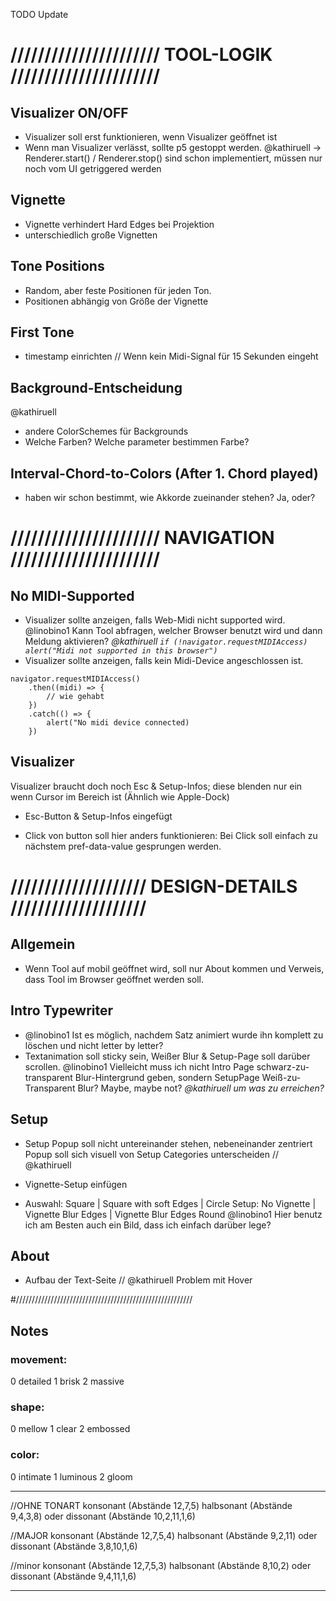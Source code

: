 TODO Update

# ////////////////////// TOOL-LOGIK //////////////////////

## Visualizer ON/OFF

- Visualizer soll erst funktionieren, wenn Visualizer geöffnet ist
- Wenn man Visualizer verlässt, sollte p5 gestoppt werden.
  @kathiruell -> Renderer.start() / Renderer.stop() sind schon implementiert, müssen nur noch vom UI getriggered werden

## Vignette

- Vignette verhindert Hard Edges bei Projektion
- unterschiedlich große Vignetten

## Tone Positions

- Random, aber feste Positionen für jeden Ton.
- Positionen abhängig von Größe der Vignette

## First Tone

- timestamp einrichten // Wenn kein Midi-Signal für 15 Sekunden eingeht

## Background-Entscheidung

@kathiruell

- andere ColorSchemes für Backgrounds
- Welche Farben? Welche parameter bestimmen Farbe?

## Interval-Chord-to-Colors (After 1. Chord played)

- haben wir schon bestimmt, wie Akkorde zueinander stehen? Ja, oder?

# ////////////////////// NAVIGATION //////////////////////

## No MIDI-Supported

- Visualizer sollte anzeigen, falls Web-Midi nicht supported wird.
  @linobino1 Kann Tool abfragen, welcher Browser benutzt wird und dann Meldung aktivieren?
  _@kathiruell `if (!navigator.requestMIDIAccess) alert("Midi not supported in this browser")`_
- Visualizer sollte anzeigen, falls kein Midi-Device angeschlossen ist.

```
navigator.requestMIDIAccess()
    .then((midi) => {
        // wie gehabt
    })
    .catch(() => {
        alert("No midi device connected)
    })
```

## Visualizer

Visualizer braucht doch noch Esc & Setup-Infos;
diese blenden nur ein wenn Cursor im Bereich ist (Ähnlich wie Apple-Dock)

- Esc-Button & Setup-Infos eingefügt

- Click von button soll hier anders funktionieren: Bei Click soll einfach zu nächstem pref-data-value gesprungen werden.

# //////////////////// DESIGN-DETAILS ////////////////////

## Allgemein

- Wenn Tool auf mobil geöffnet wird, soll nur About kommen und Verweis, dass Tool im Browser geöffnet werden soll.

## Intro Typewriter

- @linobino1 Ist es möglich, nachdem Satz animiert wurde ihn komplett zu löschen und nicht letter by letter?
- Textanimation soll sticky sein, Weißer Blur & Setup-Page soll darüber scrollen.
  @linobino1 Vielleicht muss ich nicht Intro Page schwarz-zu-transparent Blur-Hintergrund geben, sondern SetupPage Weiß-zu-Transparent Blur? Maybe, maybe not?
  _@kathiruell um was zu erreichen?_

## Setup

- Setup Popup soll nicht untereinander stehen, nebeneinander zentriert
  Popup soll sich visuell von Setup Categories unterscheiden // @kathiruell

- Vignette-Setup einfügen
- Auswahl: Square | Square with soft Edges | Circle
  Setup: No Vignette | Vignette Blur Edges | Vignette Blur Edges Round
  @linobino1 Hier benutz ich am Besten auch ein Bild, dass ich einfach darüber lege?

## About

- Aufbau der Text-Seite // @kathiruell
  Problem mit Hover

#////////////////////////////////////////////////////////

## Notes

### movement:

0 detailed
1 brisk
2 massive

### shape:

0 mellow
1 clear
2 embossed

### color:

0 intimate
1 luminous
2 gloom

---

//OHNE TONART
konsonant (Abstände 12,7,5)
halbsonant (Abstände 9,4,3,8)
oder dissonant (Abstände 10,2,11,1,6)

//MAJOR
konsonant (Abstände 12,7,5,4)
halbsonant (Abstände 9,2,11)
oder dissonant (Abstände 3,8,10,1,6)

//minor
konsonant (Abstände 12,7,5,3)
halbsonant (Abstände 8,10,2)
oder dissonant (Abstände 9,4,11,1,6)

---
